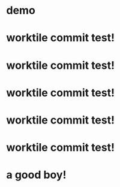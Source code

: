 # demo
# worktile commit test!

# worktile commit test!

# worktile commit test!

# worktile commit test!

# worktile commit test!


# a good boy!

